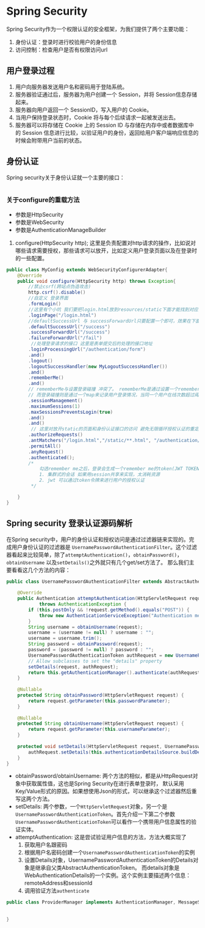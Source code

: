 # Spring Security

Spring Security作为一个权限认证的安全框架，为我们提供了两个主要功能：

1. 身份认证：登录时进行校验用户的身份信息
2. 访问控制：检查用户是否有权限访问url

## 用户登录过程
1. 用户向服务器发送用户名和密码用于登陆系统。
2. 服务器验证通过后，服务器为用户创建一个 Session，并将 Session信息存储 起来。  
3. 服务器向用户返回一个 SessionID，写入用户的 Cookie。
4. 当用户保持登录状态时，Cookie 将与每个后续请求一起被发送出去。
5. 服务器可以将存储在 Cookie 上的 Session ID 与存储在内存中或者数据库中的 Session 信息进行比较，以验证用户的身份，返回给用户客户端响应信息的时候会附带用户当前的状态。

## 身份认证

Spring security关于身份认证就一个主要的接口：

```java

```

### 关于configure的重载方法

- 参数是HttpSecurity
- 参数是WebSecurity
- 参数是AuthenticationManageBuilder

1. configure(HttpSecurity http); 这里是负责配置对http请求的操作，比如说对哪些请求需要授权，那些请求可以放开，比如定义用户登录页面以及在登录时的一些配置。

```java
public class MyConfig extends WebSecurityConfigurerAdapter{
    @Override    
    public void configure(HttpSecurity http) throws Exception{
        //禁止csrf(跨站点伪造攻击)    
        http.csrf().disable()
        //自定义 登录界面
        .formLogin()
        //这里有个小坑 我们要把login.html放到resources/static下面才能找到对应的页面，不然会报404
        .loginPage("/login.html")
        //defaultSuccessUrl 与 successForwardUrl只要配置一个即可，效果在下面会介绍
        .defaultSuccessUrl("/success")
        .successForwardUrl("/success")
        .failureForwardUrl("/fail")
         //处理登录请求的接口 这里是表单提交后的处理的接口地址
        .loginProcessingUrl("/authentication/form")
        .and()
        .logout()
        .logoutSuccessHandler(new MyLogoutSuccessHandler())
        .and()
        .rememberMe()
        .and()
        // rememberMe与设置登录碰撞 冲突了。 rememberMe是通过设置一个rememberMe的token来让用户在多个子系统内实现一次登录，处处使用。
        // 而登录碰撞则是通过一个map来记录用户登录情况，当同一个用户在线次数超过阈值之后会使之前有效的session失效
        .sessionManagement()
        .maximumSessions(1)
        .maxSessionsPreventsLogin(true)
        .and()
        .and()
         // 这里对放开static的页面和身份认证接口的访问 避免无限循环授权认证的重定向
        .authorizeRequests()
        .antMatchers("/login.html","/static/**.html", "/authentication/**")
        .permitAll()
        .anyRequest()
        .authenticated();
        /*
            勾选remember me之后，登录会生成一个remember me的token(JWT TOKEN是来维持无状态的会话的) 原因：
            1. 集群式的会话 如果用session共享来实现，太消耗资源
            2. jwt 可以通过token令牌来进行用户的授权认证
         */

    }
}
```

## Spring security 登录认证源码解析

在Spring security中，用户的身份认证和授权访问是通过过滤器链来实现的。完成用户身份认证的过滤器是
`UsernamePasswordAuthenticationFilter`。这个过滤器看起来比较简单，除了`attemptAuthentication()`，`obtainPassword()`，`obtainUsername`
以及`setDetails()`之外就只有几个get/set方法了。 那么我们主要看看这几个方法的内容：

```java
public class UsernamePasswordAuthenticationFilter extends AbstractAuthenticationProcessingFilter {
    
    @Override
    public Authentication attemptAuthentication(HttpServletRequest request, HttpServletResponse response)
            throws AuthenticationException {
        if (this.postOnly && !request.getMethod().equals("POST")) {
            throw new AuthenticationServiceException("Authentication method not supported: " + request.getMethod());
        }
        String username = obtainUsername(request);
        username = (username != null) ? username : "";
        username = username.trim();
        String password = obtainPassword(request);
        password = (password != null) ? password : "";
        UsernamePasswordAuthenticationToken authRequest = new UsernamePasswordAuthenticationToken(username, password);
        // Allow subclasses to set the "details" property
        setDetails(request, authRequest);
        return this.getAuthenticationManager().authenticate(authRequest);
    }
    
    @Nullable
    protected String obtainPassword(HttpServletRequest request) {
        return request.getParameter(this.passwordParameter);
    }	
    
    @Nullable
    protected String obtainUsername(HttpServletRequest request) {
        return request.getParameter(this.usernameParameter);
    }
    
    protected void setDetails(HttpServletRequest request, UsernamePasswordAuthenticationToken authRequest) {
        authRequest.setDetails(this.authenticationDetailsSource.buildDetails(request));
    }
}
```

- obtainPassword/obtainUsername: 两个方法的相似，都是从HttpRequest对象中获取属性值，这也是Spring Security在进行表单登录时，
  默认采用Key/Value形式的原因。如果想使用Json的形式，可以继承这个过滤器然后重写这两个方法。
- setDetails: 两个参数，一个`HttpServletRequest`对象，另一个是`UsernamePasswordAuthenticationToken`。首先介绍一下第二个参数  
  `UsernamePasswordAuthenticationToken`可以看作一个携带用户信息属性的验证实体。
- attemptAuthentication: 这是尝试验证用户信息的方法，方法大概实现了
    1. 获取用户名跟密码
    2. 根据用户名密码创建一个`UsernamePasswordAuthenticationToken`的实例
    3. 设置Details对象，UsernamePasswordAuthenticationToken的Details对象是继承自父类AbstractAuthenticationToken。
       而details对象是WebAuthenticationDetails的一个实例。这个实例主要描述两个信息：remoteAddress和sessionId
    4. 调用验证方法`authenticate`

```java
public class ProviderManager implements AuthenticationManager, MessageSourceAware, InitializingBean {
    
    
}
```